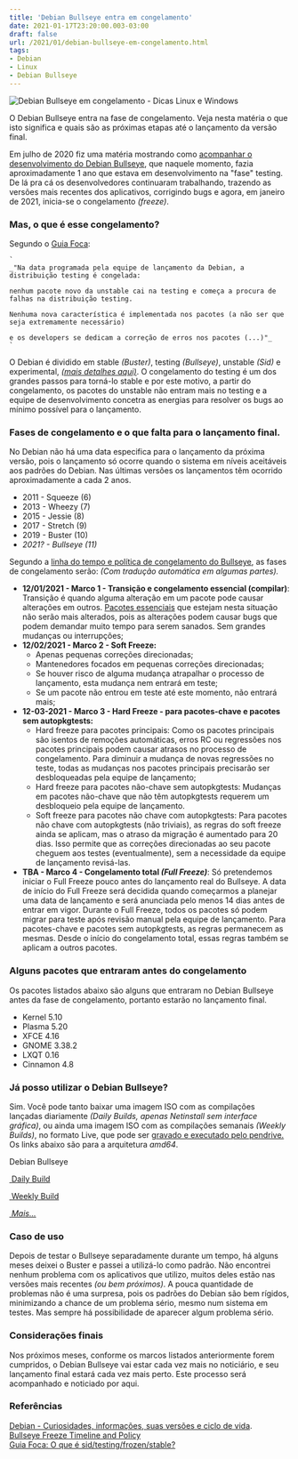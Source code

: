 ```yaml
---
title: 'Debian Bullseye entra em congelamento'
date: 2021-01-17T23:20:00.003-03:00
draft: false
url: /2021/01/debian-bullseye-em-congelamento.html
tags: 
- Debian
- Linux
- Debian Bullseye
---
```


![Debian Bullseye em congelamento - Dicas Linux e Windows](https://1.bp.blogspot.com/-SbhWttE77FY/YATwDEx1s2I/AAAAAAAARio/QqJhOMdH7GApMYaM8L2luokkz0GkezY2wCNcBGAsYHQ/s16000/Bullseye-Freeze.png "Debian Bullseye em congelamento - Dicas Linux e Windows")

O Debian Bullseye entra na fase de congelamento. Veja nesta matéria o que isto significa e quais são as próximas etapas até o lançamento da versão final.

  
  
  
  
  
  
  

Em julho de 2020 fiz uma matéria mostrando como [acompanhar o desenvolvimento do Debian Bullseye](https://info.wsouza.com.br/2020/07/acompanhe-o-desenvolvimento-do-debian-bullseye.html), que naquele momento, fazia aproximadamente 1 ano que estava em desenvolvimento na "fase" testing. De lá pra cá os desenvolvedores continuaram trabalhando, trazendo as versões mais recentes dos aplicativos, corrigindo bugs e agora, em janeiro de 2021, inicia-se o congelamento _(freeze)_.  
  

### Mas, o que é esse congelamento?

  
Segundo o [Guia Foca](https://www.guiafoca.org/guiaonline/avancado/ch07s03.html):  
```
`  
_"Na data programada pela equipe de lançamento da Debian, a distribuição testing é congelada:  
  
nenhum pacote novo da unstable cai na testing e começa a procura de falhas na distribuição testing.  
  
Nenhuma nova característica é implementada nos pacotes (a não ser que seja extremamente necessário)  
  
e os developers se dedicam a correção de erros nos pacotes (...)"_  
`  

```  
O Debian é dividido em stable _(Buster)_, testing _(Bullseye)_, unstable _(Sid)_ e experimental, [_(mais detalhes aqui)_](https://info.wsouza.com.br/2019/07/debian-curiosidades-informacoes-suas-versoes-e-ciclo-de-vida.html). O congelamento do testing é um dos grandes passos para torná-lo stable e por este motivo, a partir do congelamento, os pacotes do unstable não entram mais no testing e a equipe de desenvolvimento concetra as energias para resolver os bugs ao mínimo possível para o lançamento.  
  

### Fases de congelamento e o que falta para o lançamento final.

  
No Debian não há uma data especifica para o lançamento da próxima versão, pois o lançamento só ocorre quando o sistema em níveis aceitáveis aos padrões do Debian. Nas últimas versões os lançamentos têm ocorrido aproximadamente a cada 2 anos.  

*   2011 - Squeeze (6)
*   2013 - Wheezy (7)
*   2015 - Jessie (8)
*   2017 - Stretch (9)
*   2019 - Buster (10)
*   _2021? - Bullseye (11)_

Segundo a [linha do tempo e política de congelamento do Bullseye](https://release.debian.org/bullseye/freeze_policy.html), as fases de congelamento serão: _(Com tradução automática em algumas partes)._  

*   **12/01/2021 - Marco 1 - Transição e congelamento essencial (compilar)**: Transição é quando alguma alteração em um pacote pode causar alterações em outros. [Pacotes essenciais](https://release.debian.org/bullseye/essential-and-build-essential.txt) que estejam nesta situação não serão mais alterados, pois as alterações podem causar bugs que podem demandar muito tempo para serem sanados. Sem grandes mudanças ou interrupções;
*   **12/02/2021 - Marco 2 - Soft Freeze:**
    *   Apenas pequenas correções direcionadas;
    *   Mantenedores focados em pequenas correções direcionadas;
    *   Se houver risco de alguma mudança atrapalhar o processo de lançamento, esta mudança nem entrará em teste;
    *   Se um pacote não entrou em teste até este momento, não entrará mais;
*   **12-03-2021 - Marco 3 - Hard Freeze - para pacotes-chave e pacotes sem autopkgtests:**
    *   Hard freeze para pacotes principais: Como os pacotes principais são isentos de remoções automáticas, erros RC ou regressões nos pacotes principais podem causar atrasos no processo de congelamento. Para diminuir a mudança de novas regressões no teste, todas as mudanças nos pacotes principais precisarão ser desbloqueadas pela equipe de lançamento;
    *   Hard freeze para pacotes não-chave sem autopkgtests: Mudanças em pacotes não-chave que não têm autopkgtests requerem um desbloqueio pela equipe de lançamento.
    *   Soft freeze para pacotes não chave com autopkgtests: Para pacotes não chave com autopkgtests (não triviais), as regras do soft freeze ainda se aplicam, mas o atraso da migração é aumentado para 20 dias. Isso permite que as correções direcionadas ao seu pacote cheguem aos testes (eventualmente), sem a necessidade da equipe de lançamento revisá-las.
*   **TBA - Marco 4 - Congelamento total _(Full Freeze)_**: Só pretendemos iniciar o Full Freeze pouco antes do lançamento real do Bullseye. A data de início do Full Freeze será decidida quando começarmos a planejar uma data de lançamento e será anunciada pelo menos 14 dias antes de entrar em vigor. Durante o Full Freeze, todos os pacotes só podem migrar para teste após revisão manual pela equipe de lançamento. Para pacotes-chave e pacotes sem autopkgtests, as regras permanecem as mesmas. Desde o início do congelamento total, essas regras também se aplicam a outros pacotes.

  

### Alguns pacotes que entraram antes do congelamento

  
Os pacotes listados abaixo são alguns que entraram no Debian Bullseye antes da fase de congelamento, portanto estarão no lançamento final.

*   Kernel 5.10
*   Plasma 5.20
*   XFCE 4.16
*   GNOME 3.38.2
*   LXQT 0.16
*   Cinnamon 4.8

  

### Já posso utilizar o Debian Bullseye?

  
Sim. Você pode tanto baixar uma imagem ISO com as compilações lançadas diariamente _(Daily Builds, apenas Netinstall sem interface gráfica)_, ou ainda uma imagem ISO com as compilações semanais _(Weekly Builds)_, no formato Live, que pode ser [gravado e executado pelo pendrive.](https://info.wsouza.com.br/2020/04/3-maneiras-de-gravar-uma-imagem-iso-num-pendrive-utilizando-linux.html) Os links abaixo são para a arquitetura _amd64_.  
  

Debian Bullseye

[ Daily Build](https://cdimage.debian.org/cdimage/daily-builds/daily/arch-latest/amd64/iso-cd/debian-testing-amd64-netinst.iso)

[ Weekly Build](https://cdimage.debian.org/cdimage/weekly-live-builds/amd64/iso-hybrid/debian-live-testing-amd64-gnome.iso)

[ _Mais..._](https://cdimage.debian.org/cdimage/weekly-live-builds/)

  

### Caso de uso

  
Depois de testar o Bullseye separadamente durante um tempo, há alguns meses deixei o Buster e passei a utilizá-lo como padrão. Não encontrei nenhum problema com os aplicativos que utilizo, muitos deles estão nas versões mais recentes _(ou bem próximos)_. A pouca quantidade de problemas não é uma surpresa, pois os padrões do Debian são bem rígidos, minimizando a chance de um problema sério, mesmo num sistema em testes. Mas sempre há possibilidade de aparecer algum problema sério.  
  

### Considerações finais

  
Nos próximos meses, conforme os marcos listados anteriormente forem cumpridos, o Debian Bullseye vai estar cada vez mais no noticiário, e seu lançamento final estará cada vez mais perto. Este processo será acompanhado e noticiado por aqui.  
  

### Referências

  
[Debian - Curiosidades, informações, suas versões e ciclo de vida](https://info.wsouza.com.br/2019/07/debian-curiosidades-informacoes-suas-versoes-e-ciclo-de-vida.html).  
[Bullseye Freeze Timeline and Policy](https://release.debian.org/bullseye/freeze_policy.html)  
[Guia Foca: O que é sid/testing/frozen/stable?](https://www.guiafoca.org/guiaonline/avancado/ch07s03.html)